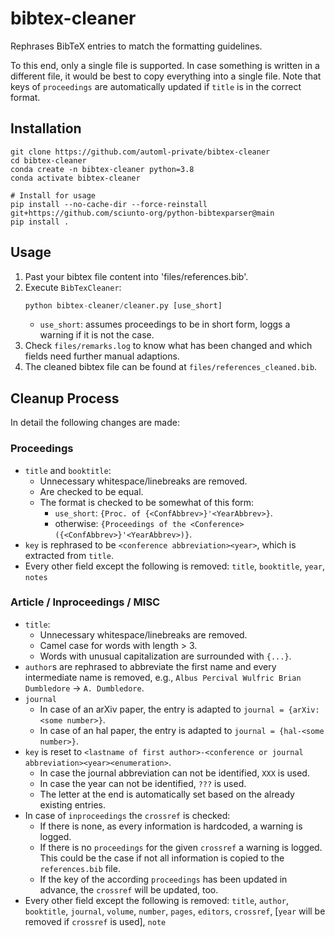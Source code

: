 # bibtex-cleaner

Rephrases BibTeX entries to match the formatting guidelines. 

To this end, only a single file is supported. In case something is written in a different file, it would be best to copy everything into a single file. Note that keys of `proceedings` are automatically updated if `title` is in the correct format.


## Installation
```
git clone https://github.com/automl-private/bibtex-cleaner
cd bibtex-cleaner
conda create -n bibtex-cleaner python=3.8
conda activate bibtex-cleaner

# Install for usage
pip install --no-cache-dir --force-reinstall git+https://github.com/sciunto-org/python-bibtexparser@main
pip install .
```

## Usage

1. Past your bibtex file content into 'files/references.bib'.
2. Execute `BibTexCleaner`:
    ```python 
    python bibtex-cleaner/cleaner.py [use_short]
    ```
    * `use_short`: assumes proceedings to be in short form, loggs a warning if it is not the case.
3. Check `files/remarks.log` to know what has been changed and which fields need further manual adaptions.
4. The cleaned bibtex file can be found at `files/references_cleaned.bib`.

## Cleanup Process

In detail the following changes are made:

### Proceedings

- `title` and `booktitle`:
  - Unnecessary whitespace/linebreaks are removed.
  - Are checked to be equal.
  - The format is checked to be somewhat of this form:
    - `use_short`: `{Proc. of {<ConfAbbrev>}'<YearAbbrev>}`.
    - otherwise: `{Proceedings of the <Conference> ({<ConfAbbrev>}'<YearAbbrev>)}`.
- `key` is rephrased to be `<conference abbreviation><year>`, which is extracted from `title`.
- Every other field except the following is removed: `title`, `booktitle`, `year`, `notes`

### Article / Inproceedings / MISC
- `title`:
  - Unnecessary whitespace/linebreaks are removed.
  - Camel case for words with length > 3.
  - Words with unusual capitalization are surrounded with `{...}`.
- `author`s are rephrased to abbreviate the first name and every intermediate name is removed, e.g., `Albus Percival Wulfric Brian Dumbledore` -> `A. Dumbledore`.
- `journal`
  - In case of an arXiv paper, the entry is adapted to `journal = {arXiv:<some number>}`.
  - In case of an hal paper, the entry is adapted to `journal = {hal-<some number>}`.
- `key` is reset to `<lastname of first author>-<conference or journal abbreviation><year><enumeration>`.
  - In case the journal abbreviation can not be identified, `XXX` is used.
  - In case the year can not be identified, `???` is used.
  - The letter at the end is automatically set based on the already existing entries.
- In case of `inproceedings` the `crossref` is checked: 
  - If there is none, as every information is hardcoded, a warning is logged.
  - If there is no `proceedings` for the given `crossref` a warning is logged. This could be the case if not all information is copied to the `references.bib` file. 
  - If the key of the according `proceedings` has been updated in advance, the `crossref` will be updated, too.
- Every other field except the following is removed: `title`, `author`, `booktitle`, `journal`, `volume`, `number`, `pages`, `editors`, `crossref`, [`year` will be removed if `crossref` is used], `note`

